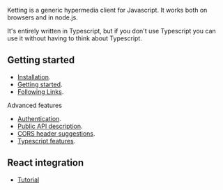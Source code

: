 Ketting is a generic hypermedia client for Javascript. It works both on
browsers and in node.js.

It's entirely written in Typescript, but if you don't use Typescript you can
use it without having to think about Typescript.

## Getting started

* [Installation](Installation).
* [Getting started](Getting-Started).
* [Following Links](Following-Links).

Advanced features

* [Authentication](Authentication).
* [Public API description](API).
* [CORS header suggestions](CORS).
* [Typescript features](Typescript).

## React integration

* [Tutorial](React-Getting-Started)